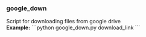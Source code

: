 <h3>google_down</h3>
Script for downloading files from google drive<br>
<b>Example:</b> 
```python google_down.py download_link
```
